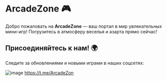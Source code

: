 # ArcadeZone 🎮
Добро пожаловать на **ArcadeZone** — ваш портал в мир увлекательных мини-игр! Погрузитесь в атмосферу веселья и азарта прямо сейчас!

## Присоединяйтесь к нам! 🌍

Следите за обновлениями и новыми играми в наших соцсетях:

![image](https://github.com/user-attachments/assets/0fe08685-8aed-44f1-a55c-a45683e559b1)
https://t.me/ArcadeZon
